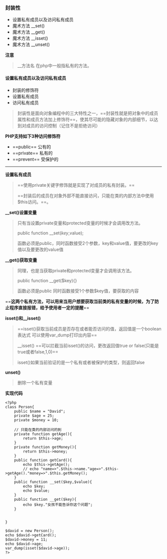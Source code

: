 ### 封装性
- 设置私有成员以及访问私有成员
- 魔术方法 __set()
- 魔术方法 __get()
- 魔术方法 __isset()
- 魔术方法 __unset()

**注意**
> __方法名  在php中一般指私有的方法。

#### 设置私有成员以及访问私有成员
- 封装的修饰符
- 设置私有成员
- 访问私有成员

> 封装性是面向对象编程中的三大特性之一，==封装性就是把对象中的成员属性和成员方法加上修饰符==，使其尽可能的隐藏对象的内部细节，以达到对成员的访问控制（记住不是拒绝访问）

**PHP支持如下3种访问修饰符**
- ==public== 公有的
- ==private== 私有的
- ==prevent== 受保护的

---
**设置私有成员**

> ==使用private关键字修饰就是实现了对成员的私有封装。==
>
> ==封装后的成员在对象外部不能直接访问，只能在类的内部方法中使用$this访问。==。

**__set()设置变量**

> 只有当设置private变量和protected变量的时候才会调用改方法。
>
> public function __set($key,$value);
>
> 函数必须是public，同时函数接受2个参数，key和value值，要更改的key值以及要更改的value值

**__get()获取变量** 
> 同理，也是当获取private和protected变量才会调用该方法。
>
> public function __get($key){} 
>
>函数必须是public 同时函数接受1个参数$key值，要获取的内容


==**这两个私有方法，可以用来当用户想要获取当前类的私有变量的时候，为了防止程序直接报错，给予使用者一定的提醒**==


**isset()和__isset()**

> ==isset()获取当前成员是否存在或者能否访问的值，返回值是一个boolean表达式 可以使用var_dump打印出内容==
> 
>__isset() ==可以拦截当前isset()的访问，更改返回值true or false(只能是true或者false,1,0)==
>
> isset()如果当前验证的是一个私有或者被保护的类型，则返回false

**unset()**

> 删除一个私有变量



**实现代码**
```
<?php
class Person{
    public $name = "David";
    private $age = 25;
    private $money = 10;

    // 只能在类的内部访问的到
    private function getAge(){
        return $this->age; 
    }
    private function getMoney(){
        return $this->money;
    }
    public function getCard(){
        echo $this->getAge();
        // echo "name=>".$this->name."age=>".$this->getAge()."money=>".$this.getMoney();
    }   
    public function __set($key,$value){
        echo $key;
        echo $value;
    }
    public function __get($key){
        echo $key."女孩不能告诉你这个问题";
    }


}

$david = new Person();
echo $david->getCard();
$david->money = 11;
echo $david->age;
var_dump(isset($david->age));
?>
```




